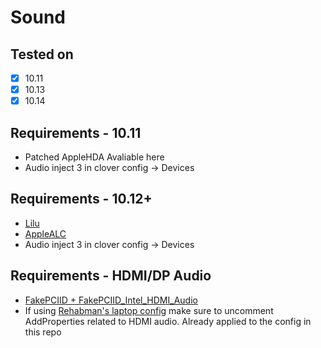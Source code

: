 # Sound

## Tested on

- [X] 10.11
- [X] 10.13
- [X] 10.14

## Requirements - 10.11

* Patched AppleHDA Avaliable here
* Audio inject 3 in clover config -> Devices

## Requirements - 10.12+

* [Lilu](https://github.com/acidanthera/Lilu)
* [AppleALC](https://github.com/acidanthera/AppleALC)
* Audio inject 3 in clover config -> Devices

## Requirements - HDMI/DP Audio

* [FakePCIID + FakePCIID_Intel_HDMI_Audio](https://github.com/RehabMan/OS-X-Fake-PCI-ID)
* If using [Rehabman's laptop config](https://github.com/RehabMan/OS-X-Clover-Laptop-Config) make sure to uncomment AddProperties related to HDMI audio. Already applied to the config in this repo
